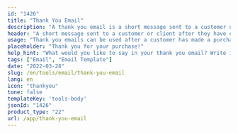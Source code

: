 ```yaml
---
id: "1426"
title: "Thank You Email"
description: "A thank you email is a short message sent to a customer or client after they have made a purchase, signed a contract, or completed some other action. The purpose of a thank you email is to show appreciation for the business, and to build goodwill and rapport."
header: "A short message sent to a customer or client after they have completed an action."
usage: "Thank you emails can be used after a customer has made a purchase, signed a contract, or completed some other action."
placeholder: "Thank you for your purchase!"
help_hint: "What would you like to say in your thank you email? Write it down and we'll help you create a stylistic email."
tags: ["Email", "Email Template"]
date: "2022-03-28"
slug: /en/tools/email/thank-you-email
lang: en
icon: "thankyou"
tone: false
templateKey: 'tools-body'
jsonId: "1426"
product_type: "22"
url: /app/thank-you-email
---
```

